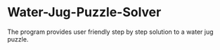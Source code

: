 # Water-Jug-Puzzle-Solver
The program provides user friendly step by step solution to a water jug puzzle.


